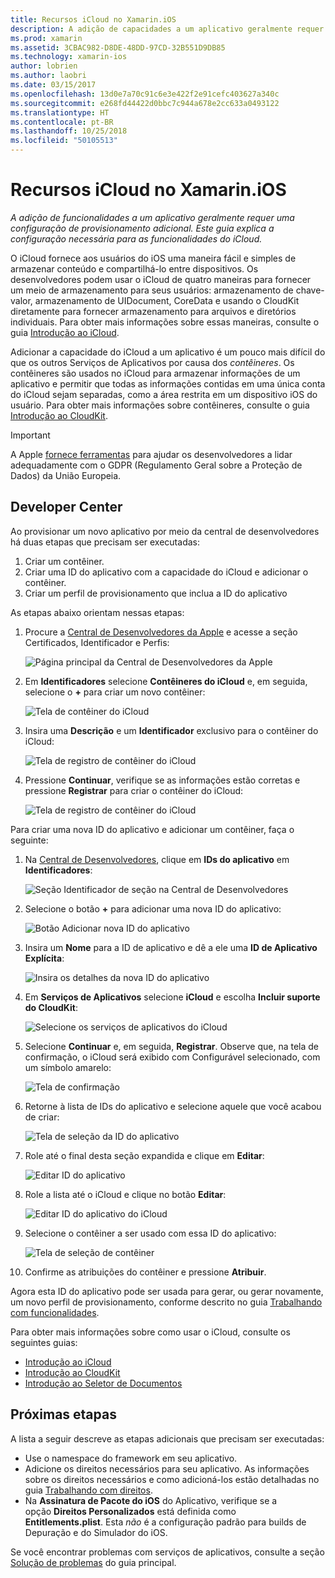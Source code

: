 ```yaml
---
title: Recursos iCloud no Xamarin.iOS
description: A adição de capacidades a um aplicativo geralmente requer uma configuração de provisionamento adicional. Este guia explica a configuração necessária para as funcionalidades do iCloud.
ms.prod: xamarin
ms.assetid: 3CBAC982-D8DE-48DD-97CD-32B551D9DB85
ms.technology: xamarin-ios
author: lobrien
ms.author: laobri
ms.date: 03/15/2017
ms.openlocfilehash: 13d0e7a70c91c6e3e422f2e91cefc403627a340c
ms.sourcegitcommit: e268fd44422d0bbc7c944a678e2cc633a0493122
ms.translationtype: HT
ms.contentlocale: pt-BR
ms.lasthandoff: 10/25/2018
ms.locfileid: "50105513"
---
```

# <a name="icloud-capabilities-in-xamarinios"></a>Recursos iCloud no Xamarin.iOS

_A adição de funcionalidades a um aplicativo geralmente requer uma configuração de provisionamento adicional. Este guia explica a configuração necessária para as funcionalidades do iCloud._

O iCloud fornece aos usuários do iOS uma maneira fácil e simples de armazenar conteúdo e compartilhá-lo entre dispositivos. Os desenvolvedores podem usar o iCloud de quatro maneiras para fornecer um meio de armazenamento para seus usuários: armazenamento de chave-valor, armazenamento de UIDocument, CoreData e usando o CloudKit diretamente para fornecer armazenamento para arquivos e diretórios individuais. Para obter mais informações sobre essas maneiras, consulte o guia [Introdução ao iCloud](~/ios/data-cloud/introduction-to-icloud.md).

Adicionar a capacidade do iCloud a um aplicativo é um pouco mais difícil do que os outros Serviços de Aplicativos por causa dos _contêineres_. Os contêineres são usados no iCloud para armazenar informações de um aplicativo e permitir que todas as informações contidas em uma única conta do iCloud sejam separadas, como a área restrita em um dispositivo iOS do usuário. Para obter mais informações sobre contêineres, consulte o guia [Introdução ao CloudKit](~/ios/data-cloud/intro-to-cloudkit.md).

> [!IMPORTANT]
> A Apple [fornece ferramentas](https://developer.apple.com/support/allowing-users-to-manage-data/) para ajudar os desenvolvedores a lidar adequadamente com o GDPR (Regulamento Geral sobre a Proteção de Dados) da União Europeia.

<a name="icloud-developer-center" />

## <a name="developer-center"></a>Developer Center

Ao provisionar um novo aplicativo por meio da central de desenvolvedores há duas etapas que precisam ser executadas:

1.  Criar um contêiner.
2.  Criar uma ID do aplicativo com a capacidade do iCloud e adicionar o contêiner.
3. Criar um perfil de provisionamento que inclua a ID do aplicativo

As etapas abaixo orientam nessas etapas:

1.  Procure a [Central de Desenvolvedores da Apple](https://developer.apple.com/account/) e acesse a seção Certificados, Identificador e Perfis: 
    
     ![Página principal da Central de Desenvolvedores da Apple](icloud-capabilities-images/image22.png)

2.  Em **Identificadores** selecione **Contêineres do iCloud** e, em seguida, selecione o **+** para criar um novo contêiner:  
    
    ![Tela de contêiner do iCloud](icloud-capabilities-images/image23.png)

3.  Insira uma **Descrição** e um **Identificador** exclusivo para o contêiner do iCloud: 
    
    ![Tela de registro de contêiner do iCloud](icloud-capabilities-images/image24.png)

4.  Pressione **Continuar**, verifique se as informações estão corretas e pressione **Registrar** para criar o contêiner do iCloud:  
    
    ![Tela de registro de contêiner do iCloud](icloud-capabilities-images/image25.png)

Para criar uma nova ID do aplicativo e adicionar um contêiner, faça o seguinte:

1.  Na [Central de Desenvolvedores](https://developer.apple.com/account/), clique em **IDs do aplicativo** em **Identificadores**: 
    
    ![Seção Identificador de seção na Central de Desenvolvedores](icloud-capabilities-images/image26.png)

2.  Selecione o botão **+** para adicionar uma nova ID do aplicativo: 
    
    ![Botão Adicionar nova ID do aplicativo](icloud-capabilities-images/image27.png)

3.  Insira um **Nome** para a ID de aplicativo e dê a ele uma **ID de Aplicativo Explícita**:
    
    ![Insira os detalhes da nova ID do aplicativo](icloud-capabilities-images/image28.png)

4.  Em **Serviços de Aplicativos** selecione **iCloud** e escolha **Incluir suporte do CloudKit**:
    
    ![Selecione os serviços de aplicativos do iCloud](icloud-capabilities-images/image29.png)

5.  Selecione **Continuar** e, em seguida, **Registrar**. Observe que, na tela de confirmação, o iCloud será exibido com Configurável selecionado, com um símbolo amarelo:   
    
    ![Tela de confirmação](icloud-capabilities-images/image30.png)

6.  Retorne à lista de IDs do aplicativo e selecione aquele que você acabou de criar: 
    
    ![Tela de seleção da ID do aplicativo](icloud-capabilities-images/image31.png)

7.  Role até o final desta seção expandida e clique em **Editar**:
    
    ![Editar ID do aplicativo](icloud-capabilities-images/image32.png)

8.  Role a lista até o iCloud e clique no botão **Editar**:  
    
    ![Editar ID do aplicativo do iCloud](icloud-capabilities-images/image33.png)

9.  Selecione o contêiner a ser usado com essa ID do aplicativo:  
    
    ![Tela de seleção de contêiner](icloud-capabilities-images/image34.png)

10. Confirme as atribuições do contêiner e pressione **Atribuir**.
 
Agora esta ID do aplicativo pode ser usada para gerar, ou gerar novamente, um novo perfil de provisionamento, conforme descrito no guia [Trabalhando com funcionalidades](~/ios/deploy-test/provisioning/capabilities/index.md). 

Para obter mais informações sobre como usar o iCloud, consulte os seguintes guias:

*   [Introdução ao iCloud](~/ios/data-cloud/introduction-to-icloud.md)
*   [Introdução ao CloudKit](~/ios/data-cloud/intro-to-cloudkit.md)
*   [Introdução ao Seletor de Documentos](~/ios/platform/document-picker.md)

## <a name="next-steps"></a>Próximas etapas
 
A lista a seguir descreve as etapas adicionais que precisam ser executadas:

* Use o namespace do framework em seu aplicativo.
* Adicione os direitos necessários para seu aplicativo. As informações sobre os direitos necessários e como adicioná-los estão detalhadas no guia [Trabalhando com direitos](~/ios/deploy-test/provisioning/entitlements.md).
* Na **Assinatura de Pacote do iOS** do Aplicativo, verifique se a opção **Direitos Personalizados** está definida como **Entitlements.plist**. Esta _não_ é a configuração padrão para builds de Depuração e do Simulador do iOS.

Se você encontrar problemas com serviços de aplicativos, consulte a seção [Solução de problemas](~/ios/deploy-test/provisioning/capabilities/index.md) do guia principal.